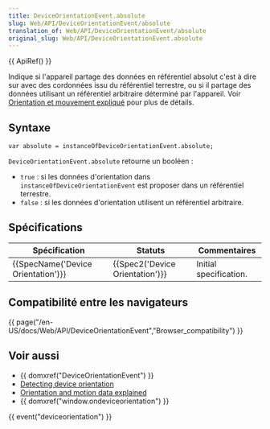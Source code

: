 ```yaml
---
title: DeviceOrientationEvent.absolute
slug: Web/API/DeviceOrientationEvent/absolute
translation_of: Web/API/DeviceOrientationEvent/absolute
original_slug: Web/API/DeviceOrientationEvent.absolute
---
```

{{ ApiRef() }}

Indique si l'appareil partage des données en référentiel absolut c'est à dire sur avec des cordonnées issu du référentiel terrestre, ou si il partage des données utilisant un référentiel arbitraire déterminé par l'appareil. Voir [Orientation et mouvement expliqué](/en/DOM/Orientation_and_motion_data_explained) pour plus de détails.

## Syntaxe

    var absolute = instanceOfDeviceOrientationEvent.absolute;

`DeviceOrientationEvent.absolute` retourne un booléen :

- `true` : si les données d'orientation dans `instanceOfDeviceOrientationEvent` est proposer dans un référentiel terrestre.
- `false` : si les données d'orientation utilisent un référentiel arbitraire.

## Spécifications

| Spécification                                | Statuts                                  | Commentaires           |
| -------------------------------------------- | ---------------------------------------- | ---------------------- |
| {{SpecName('Device Orientation')}} | {{Spec2('Device Orientation')}} | Initial specification. |

## Compatibilité entre les navigateurs

{{ page("/en-US/docs/Web/API/DeviceOrientationEvent","Browser_compatibility") }}

## Voir aussi

- {{ domxref("DeviceOrientationEvent") }}
- [Detecting device orientation](/en/Detecting_device_orientation)
- [Orientation and motion data explained](/en/DOM/Orientation_and_motion_data_explained)
- {{ domxref("window.ondeviceorientation") }}

{{ event("deviceorientation") }}
